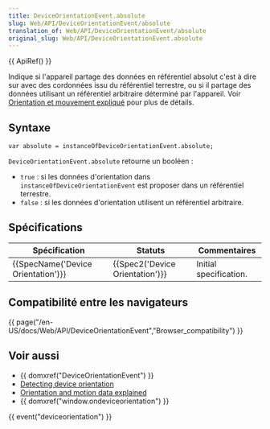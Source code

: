 ```yaml
---
title: DeviceOrientationEvent.absolute
slug: Web/API/DeviceOrientationEvent/absolute
translation_of: Web/API/DeviceOrientationEvent/absolute
original_slug: Web/API/DeviceOrientationEvent.absolute
---
```

{{ ApiRef() }}

Indique si l'appareil partage des données en référentiel absolut c'est à dire sur avec des cordonnées issu du référentiel terrestre, ou si il partage des données utilisant un référentiel arbitraire déterminé par l'appareil. Voir [Orientation et mouvement expliqué](/en/DOM/Orientation_and_motion_data_explained) pour plus de détails.

## Syntaxe

    var absolute = instanceOfDeviceOrientationEvent.absolute;

`DeviceOrientationEvent.absolute` retourne un booléen :

- `true` : si les données d'orientation dans `instanceOfDeviceOrientationEvent` est proposer dans un référentiel terrestre.
- `false` : si les données d'orientation utilisent un référentiel arbitraire.

## Spécifications

| Spécification                                | Statuts                                  | Commentaires           |
| -------------------------------------------- | ---------------------------------------- | ---------------------- |
| {{SpecName('Device Orientation')}} | {{Spec2('Device Orientation')}} | Initial specification. |

## Compatibilité entre les navigateurs

{{ page("/en-US/docs/Web/API/DeviceOrientationEvent","Browser_compatibility") }}

## Voir aussi

- {{ domxref("DeviceOrientationEvent") }}
- [Detecting device orientation](/en/Detecting_device_orientation)
- [Orientation and motion data explained](/en/DOM/Orientation_and_motion_data_explained)
- {{ domxref("window.ondeviceorientation") }}

{{ event("deviceorientation") }}
